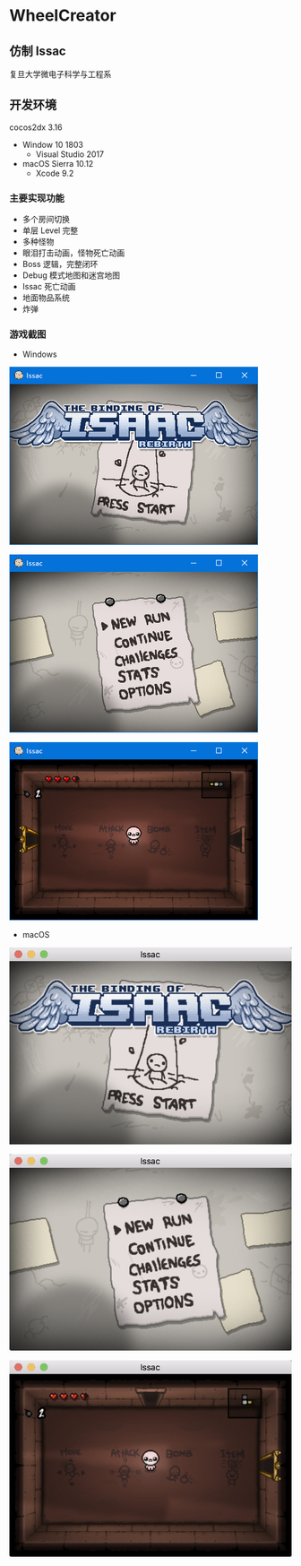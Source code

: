 # WheelCreator

## 仿制 Issac

复旦大学微电子科学与工程系

## 开发环境

cocos2dx 3.16

- Window 10 1803
  - Visual Studio 2017
- macOS Sierra 10.12
  - Xcode 9.2

### 主要实现功能

- 多个房间切换
- 单层 Level 完整
- 多种怪物
- 眼泪打击动画，怪物死亡动画
- Boss 逻辑，完整闭环
- Debug 模式地图和迷宫地图
- Issac 死亡动画
- 地面物品系统
- 炸弹

### 游戏截图

- Windows

![](./Img/capture1.png)

![](./Img/capture2.png)

![](./Img/capture3.png)

- macOS

![](./Img/capture4.png)

![](./Img/capture5.png)

![](./Img/capture6.png)
